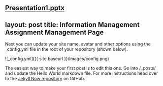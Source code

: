 [Presentation1.pptx](https://github.com/NadavBlanck/NadavBlanck.github.io/files/8199417/Presentation1.pptx)
---
layout: post
title: Information Management Assignment Management Page
---

Next you can update your site name, avatar and other options using the _config.yml file in the root of your repository (shown below).

![_config.yml]({{ site.baseurl }}/images/config.png)

The easiest way to make your first post is to edit this one. Go into /_posts/ and update the Hello World markdown file. For more instructions head over to the [Jekyll Now repository](https://github.com/barryclark/jekyll-now) on GitHub.
